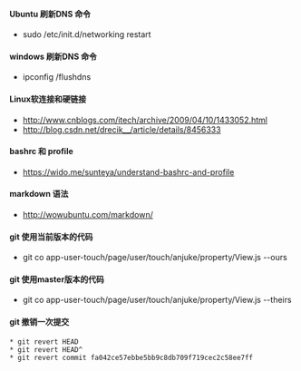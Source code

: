#### Ubuntu 刷新DNS 命令
  * sudo /etc/init.d/networking restart
 
 
#### windows 刷新DNS 命令
  * ipconfig /flushdns


#### Linux软连接和硬链接
  * http://www.cnblogs.com/itech/archive/2009/04/10/1433052.html
  * http://blog.csdn.net/drecik__/article/details/8456333
  

#### bashrc 和 profile
  * https://wido.me/sunteya/understand-bashrc-and-profile

#### markdown 语法
  * http://wowubuntu.com/markdown/

#### git 使用当前版本的代码
  * git co app-user-touch/page/user/touch/anjuke/property/View.js --ours
  
#### git 使用master版本的代码
  * git co app-user-touch/page/user/touch/anjuke/property/View.js --theirs

#### git 撤销一次提交
    * git revert HEAD
    * git revert HEAD^  
    * git revert commit fa042ce57ebbe5bb9c8db709f719cec2c58ee7ff
